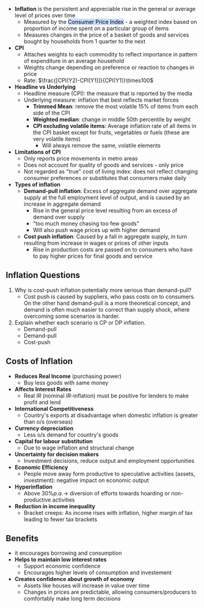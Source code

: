 - **Inflation** is the persistent and appreciable rise in the general or average level of prices over time
	- Measured by the <mark style="background: #ADCCFFA6;">Consumer Price Index</mark> - a weighted index based on proportion of income spent on a particular group of items
	- Measures changes in the price of a basket of goods and services bought by households from 1 quarter to the next
- **CPI**
	- Attaches weights to each commodity to reflect importance in pattern of expenditure in an average household
	- Weights change depending on preference or reaction to changes in price
	- Rate: $\frac{[CPI(Y2)-CPI(Y1)]}{CPI(Y1)}\times100$
- **Headline vs Underlying**
	- Headline measure (CPI): the measure that is reported by the media
	- Underlying measure: inflation that best reflects market forces
		- **Trimmed Mean**: remove the most volatile 15% of items from each side of the CPI
		- **Weighted median**: change in middle 50th percentile by weight
		- **CPI excluding volatile items**: Average inflation rate of all items in the CPI basket except for fruits, vegetables or fuels (these are very volatile items)
			- Will always remove the same, volatile elements
- **Limitations of CPI**
	- Only reports price movements in metro areas
	- Does not account for quality of goods and services - only price
	- Not regarded as "true" cost of living index: does not reflect changing consumer preferences or substitutes that consumers make daily
- **Types of inflation**
	- **Demand-pull inflation**: Excess of aggregate demand over aggregate supply at the full employment level of output, and is caused by an increase in aggregate demand
		- Rise in the general price level resulting from an excess of demand over supply
		- "too much money chasing too few goods"
		- Will also push wage prices up with higher demand
	- **Cost push inflation**: Caused by a fall in aggregate supply, in turn resulting from increase in wages or prices of other inputs
		- Rise in production costs are passed on to consumers who have to pay higher prices for final goods and service

## Inflation Questions
1. Why is cost-push  inflation potentially more serious than demand-pull?
	- Cost push is caused by suppliers, who pass costs on to consumers. On the other hand demand-pull is a more theoretical concept, and demand is often much easier to correct than supply shock, where overcoming some scenarios is harder.
2. Explain whether each scenario is CP or DP inflation.
	- Demand-pull
	- Demand-pull
	- Cost-push

## Costs of Inflation
- **Reduces Real Income** (purchasing power)
	- Buy less goods with same money
- **Affects Interest Rates**
	- Real $IR$ (nominal $IR$-inflation) must be positive for lenders to make profit and lend
- **International Competitiveness**
	- Country's exports at disadvantage when domestic inflation is greater than o/s (overseas)
- **Currency depreciation**
	- Less o/s demand for country's goods
- **Capital for labour substitution**
	- Due to wage inflation and structural change
- **Uncertainty for decision makers**
	- Investment decisions, reduce output and employment opportunities
- **Economic Efficiency**
	- People move away form productive to speculative activities (assets, investment): negative impact on economic output
- **Hyperinflation**
	- Above $30\% p.a. \rightarrow$ diversion of efforts towards hoarding or non-productive activities
- **Reduction in income inequality**
	- Bracket creeps: As income rises with inflation, higher margin of tax leading to fewer tax brackets

## Benefits
-  it encourages borrowing and consumption
- **Helps to maintain low interest rates**
	- Support economic confidence
	- Encourages higher levels of consumption and investement
- **Creates confidence about growth of economy**
	- Assets like houses will increase in value over time
	- Changes in prices are predictable, allowing consumers/producers to comfortably make long term decisions